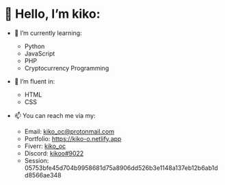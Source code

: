 # 👋 Hello, I’m kiko:

- 🌱 I’m currently learning:
  - Python
  - JavaScript
  - PHP
  - Cryptocurrency Programming
  
- 🧠 I’m fluent in:
  - HTML
  - CSS

- 📫 You can reach me via my:
  - Email: <a href="mailto:kiko_oc@protomail.com">kiko_oc@protonmail.com</a>
  - Portfolio: https://kiko-o.netlify.app
  - Fiverr: <a href="https://www.fiverr.com/kiko_oc">kiko_oc</a>
  - Discord: <a href="https://discordapp.com/users/854790762893803551/">kikoo#9022</a>
  - Session: 05753bfe45d704b9958681d75a8906dd526b3e1148a137eb12b6ab1dd8566ae348

<!--

- 💪 Websites/Projects I've developed include:
  -
  -
  -

-->
